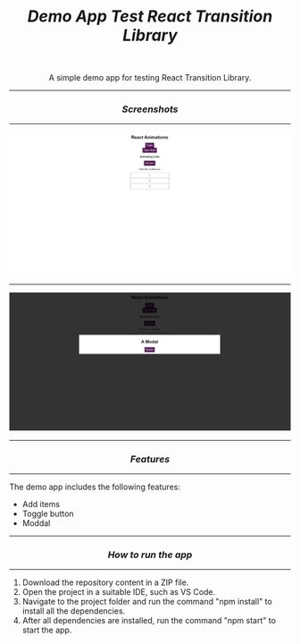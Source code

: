<h1 align="center"><i>Demo App Test React Transition Library</i></h1>

<br>

<p align="center"> A simple demo app for testing React Transition Library.</p>

<hr>

<h3 align="center"><i>Screenshots</i></h3>

<hr>

<p>
    <img src="./images/home.jpg"/>
    <hr>
    <img src="./images/modal.jpg"/>
<p>

<hr>

<h3 align="center"><i>Features</i></h3>

<hr>

<p>The demo app includes the following features:</p>

<ul>
    <li>Add items</li>
    <li>Toggle button</li>
    <li>Moddal</li>
</ul>

<hr>

<h3 align="center"><i>How to run the app</i></h3>

<hr>

<ol>
    <li>Download the repository content in a ZIP file.</li>
    <li>Open the project in a suitable IDE, such as VS Code.</li>
    <li>Navigate to the project folder and run the command "npm install" to install all the dependencies.</li>
    <li>After all dependencies are installed, run the command "npm start" to start the app.</li>
</ol>
